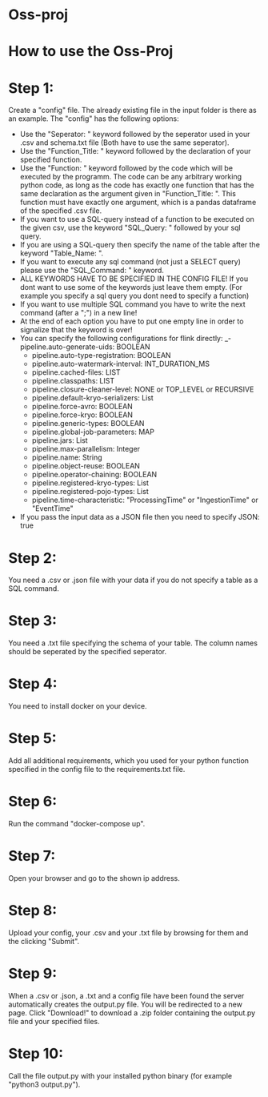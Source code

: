 # Oss-proj
# How to use the Oss-Proj
# Step 1:
Create a "config" file. The already existing file in the input folder is there as an example.
The "config" has the following options:
- Use the "Seperator: " keyword followed by the seperator used in your .csv and schema.txt file (Both have to use the same seperator).
- Use the "Function_Title: " keyword followed by the declaration of your specified function.
- Use the "Function: " keyword followed by the code which will be executed by the programm. The code can be any arbitrary working python code, as long as the code has exactly one function
  that has the same declaration as the argument given in "Function_Title: ". This function must have exactly one argument, which is a pandas dataframe of the specified .csv file.
- If you want to use a SQL-query instead of a function to be executed on the given csv, use the keyword "SQL_Query: " followed by your sql query.
- If you are using a SQL-query then specify the name of the table after the keyword "Table_Name: ".
- If you want to execute any sql command (not just a SELECT query) please use the "SQL_Command: " keyword.
- ALL KEYWORDS HAVE TO BE SPECIFIED IN THE CONFIG FILE! If you dont want to use some of the keywords just leave them empty. (For example you specify a sql query you dont need to specify a function)
- If you want to use multiple SQL command you have to write the next command (after a ";") in a new line! 
- At the end of each option you have to put one empty line in order to signalize that the keyword is over!
- You can specify the following configurations for flink directly:
  _- pipeline.auto-generate-uids: BOOLEAN
  - pipeline.auto-type-registration: BOOLEAN
  - pipeline.auto-watermark-interval: INT_DURATION_MS
  - pipeline.cached-files: LIST<String>
  - pipeline.classpaths: LIST<String>
  - pipeline.closure-cleaner-level: NONE or TOP_LEVEL or RECURSIVE
  - pipeline.default-kryo-serializers: List<String>
  - pipeline.force-avro: BOOLEAN
  - pipeline.force-kryo: BOOLEAN
  - pipeline.generic-types: BOOLEAN
  - pipeline.global-job-parameters: MAP
  - pipeline.jars: List<String>
  - pipeline.max-parallelism: Integer
  - pipeline.name: String
  - pipeline.object-reuse: BOOLEAN
  - pipeline.operator-chaining: BOOLEAN
  - pipeline.registered-kryo-types: List<String>
  - pipeline.registered-pojo-types: List<String>
  - pipeline.time-characteristic: "ProcessingTime" or "IngestionTime" or "EventTime"
- If you pass the input data as a JSON file then you need to specify JSON: true
# Step 2:
You need a .csv or .json file with your data if you do not specify a table as a SQL command.
# Step 3:
You need a .txt file specifying the schema of your table. The column names should be seperated by the specified seperator.
# Step 4:
You need to install docker on your device.
# Step 5:
Add all additional requirements, which you used for your python function specified in the config file to the requirements.txt file.
# Step 6:
Run the command "docker-compose up".
# Step 7:
Open your browser and go to the shown ip address.
# Step 8:
Upload your config, your .csv and your .txt file by browsing for them and the clicking "Submit".
# Step 9:
When a .csv or .json, a .txt and a config file have been found the server automatically creates the output.py file. You will be redirected to a new page. Click "Download!" to download a .zip folder containing the output.py file and your specified files.
# Step 10:
Call the file output.py with your installed python binary (for example "python3 output.py").
